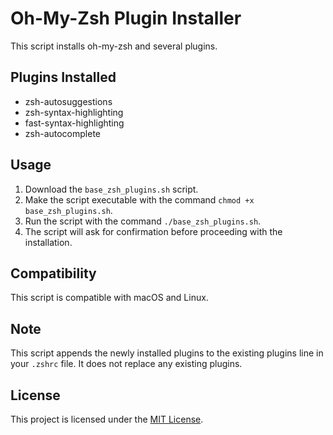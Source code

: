 # Oh-My-Zsh Plugin Installer

This script installs oh-my-zsh and several plugins.

## Plugins Installed

- zsh-autosuggestions
- zsh-syntax-highlighting
- fast-syntax-highlighting
- zsh-autocomplete

## Usage

1. Download the `base_zsh_plugins.sh` script.
2. Make the script executable with the command `chmod +x base_zsh_plugins.sh`.
3. Run the script with the command `./base_zsh_plugins.sh`.
4. The script will ask for confirmation before proceeding with the installation.

## Compatibility

This script is compatible with macOS and Linux.

## Note

This script appends the newly installed plugins to the existing plugins line in your `.zshrc` file. It does not replace any existing plugins.

## License

This project is licensed under the [MIT License](LICENSE).
